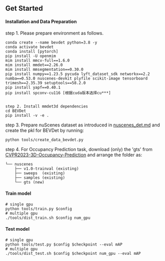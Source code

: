 ## Get Started

#### Installation and Data Preparation

step 1. Please prepare environment as follows.
```shell
conda create --name bevdet python=3.8 -y
conda activate bevdet
conda install [pytorch]
pip install -U openmim
mim install mmcv-full==1.6.0
mim install mmdet==2.26.0
mim install mmsegmentation==0.30.0
pip install numpy==1.23.5 pycuda lyft_dataset_sdk networkx==2.2 numba==0.53.0 nuscenes-devkit plyfile scikit-image tensorboard trimesh==2.35.39 setuptools==58.2.0
pip install yapf==0.40.1
pip install spconv-cu116 [根据cuda版本选择cu***]
```

```shell

step 2. Install mmdet3d dependencies
cd BEVDet
pip install -v -e .
```

step 3. Prepare nuScenes dataset as introduced in [nuscenes_det.md](docs/en/datasets/nuscenes_det.md) and create the pkl for BEVDet by running:
```shell
python tools/create_data_bevdet.py
```
step 4. For Occupancy Prediction task, download (only) the 'gts' from [CVPR2023-3D-Occupancy-Prediction](https://github.com/CVPR2023-3D-Occupancy-Prediction/CVPR2023-3D-Occupancy-Prediction) and arrange the folder as:
```shell script
└── nuscenes
    ├── v1.0-trainval (existing)
    ├── sweeps  (existing)
    ├── samples (existing)
    └── gts (new)
```

#### Train model
```shell
# single gpu
python tools/train.py $config
# multiple gpu
./tools/dist_train.sh $config num_gpu
```

#### Test model
```shell
# single gpu
python tools/test.py $config $checkpoint --eval mAP
# multiple gpu
./tools/dist_test.sh $config $checkpoint num_gpu --eval mAP
```